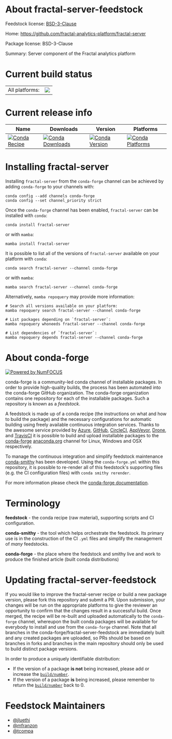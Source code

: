 About fractal-server-feedstock
==============================

Feedstock license: [BSD-3-Clause](https://github.com/conda-forge/fractal-server-feedstock/blob/main/LICENSE.txt)

Home: https://github.com/fractal-analytics-platform/fractal-server

Package license: BSD-3-Clause

Summary: Server component of the Fractal analytics platform

Current build status
====================


<table><tr><td>All platforms:</td>
    <td>
      <a href="https://dev.azure.com/conda-forge/feedstock-builds/_build/latest?definitionId=20447&branchName=main">
        <img src="https://dev.azure.com/conda-forge/feedstock-builds/_apis/build/status/fractal-server-feedstock?branchName=main">
      </a>
    </td>
  </tr>
</table>

Current release info
====================

| Name | Downloads | Version | Platforms |
| --- | --- | --- | --- |
| [![Conda Recipe](https://img.shields.io/badge/recipe-fractal--server-green.svg)](https://anaconda.org/conda-forge/fractal-server) | [![Conda Downloads](https://img.shields.io/conda/dn/conda-forge/fractal-server.svg)](https://anaconda.org/conda-forge/fractal-server) | [![Conda Version](https://img.shields.io/conda/vn/conda-forge/fractal-server.svg)](https://anaconda.org/conda-forge/fractal-server) | [![Conda Platforms](https://img.shields.io/conda/pn/conda-forge/fractal-server.svg)](https://anaconda.org/conda-forge/fractal-server) |

Installing fractal-server
=========================

Installing `fractal-server` from the `conda-forge` channel can be achieved by adding `conda-forge` to your channels with:

```
conda config --add channels conda-forge
conda config --set channel_priority strict
```

Once the `conda-forge` channel has been enabled, `fractal-server` can be installed with `conda`:

```
conda install fractal-server
```

or with `mamba`:

```
mamba install fractal-server
```

It is possible to list all of the versions of `fractal-server` available on your platform with `conda`:

```
conda search fractal-server --channel conda-forge
```

or with `mamba`:

```
mamba search fractal-server --channel conda-forge
```

Alternatively, `mamba repoquery` may provide more information:

```
# Search all versions available on your platform:
mamba repoquery search fractal-server --channel conda-forge

# List packages depending on `fractal-server`:
mamba repoquery whoneeds fractal-server --channel conda-forge

# List dependencies of `fractal-server`:
mamba repoquery depends fractal-server --channel conda-forge
```


About conda-forge
=================

[![Powered by
NumFOCUS](https://img.shields.io/badge/powered%20by-NumFOCUS-orange.svg?style=flat&colorA=E1523D&colorB=007D8A)](https://numfocus.org)

conda-forge is a community-led conda channel of installable packages.
In order to provide high-quality builds, the process has been automated into the
conda-forge GitHub organization. The conda-forge organization contains one repository
for each of the installable packages. Such a repository is known as a *feedstock*.

A feedstock is made up of a conda recipe (the instructions on what and how to build
the package) and the necessary configurations for automatic building using freely
available continuous integration services. Thanks to the awesome service provided by
[Azure](https://azure.microsoft.com/en-us/services/devops/), [GitHub](https://github.com/),
[CircleCI](https://circleci.com/), [AppVeyor](https://www.appveyor.com/),
[Drone](https://cloud.drone.io/welcome), and [TravisCI](https://travis-ci.com/)
it is possible to build and upload installable packages to the
[conda-forge](https://anaconda.org/conda-forge) [anaconda.org](https://anaconda.org/)
channel for Linux, Windows and OSX respectively.

To manage the continuous integration and simplify feedstock maintenance
[conda-smithy](https://github.com/conda-forge/conda-smithy) has been developed.
Using the ``conda-forge.yml`` within this repository, it is possible to re-render all of
this feedstock's supporting files (e.g. the CI configuration files) with ``conda smithy rerender``.

For more information please check the [conda-forge documentation](https://conda-forge.org/docs/).

Terminology
===========

**feedstock** - the conda recipe (raw material), supporting scripts and CI configuration.

**conda-smithy** - the tool which helps orchestrate the feedstock.
                   Its primary use is in the construction of the CI ``.yml`` files
                   and simplify the management of *many* feedstocks.

**conda-forge** - the place where the feedstock and smithy live and work to
                  produce the finished article (built conda distributions)


Updating fractal-server-feedstock
=================================

If you would like to improve the fractal-server recipe or build a new
package version, please fork this repository and submit a PR. Upon submission,
your changes will be run on the appropriate platforms to give the reviewer an
opportunity to confirm that the changes result in a successful build. Once
merged, the recipe will be re-built and uploaded automatically to the
`conda-forge` channel, whereupon the built conda packages will be available for
everybody to install and use from the `conda-forge` channel.
Note that all branches in the conda-forge/fractal-server-feedstock are
immediately built and any created packages are uploaded, so PRs should be based
on branches in forks and branches in the main repository should only be used to
build distinct package versions.

In order to produce a uniquely identifiable distribution:
 * If the version of a package **is not** being increased, please add or increase
   the [``build/number``](https://docs.conda.io/projects/conda-build/en/latest/resources/define-metadata.html#build-number-and-string).
 * If the version of a package **is** being increased, please remember to return
   the [``build/number``](https://docs.conda.io/projects/conda-build/en/latest/resources/define-metadata.html#build-number-and-string)
   back to 0.

Feedstock Maintainers
=====================

* [@jluethi](https://github.com/jluethi/)
* [@mfranzon](https://github.com/mfranzon/)
* [@tcompa](https://github.com/tcompa/)

